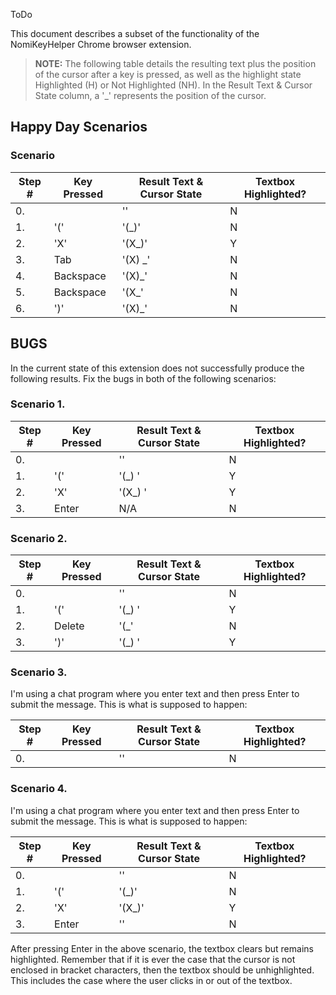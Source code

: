  ToDo

This document describes a subset of the functionality of the NomiKeyHelper Chrome browser extension.

> **NOTE:** The following table details the resulting text plus the position of the cursor after a key is pressed, as well as the highlight state Highlighted (H) or Not Highlighted (NH). In the Result Text & Cursor State column, a '_' represents the position of the cursor.

## Happy Day Scenarios

### Scenario

|Step #|Key Pressed|Result Text & Cursor State|Textbox Highlighted?|
|--|--|--|--|
| 0. |  | '' | N |
| 1. | '(' | '(_)' | N |
| 2. | 'X' | '(X_)' | Y |
| 3. | Tab | '(X) _' | N |
| 4. | Backspace | '(X)_' | N |
| 5. | Backspace | '(X_' | N |
| 6. | ')' | '(X)_' | N |

## BUGS

In the current state of this extension does not successfully produce the following results. Fix the bugs in both of the following scenarios:

### Scenario 1.

|Step #|Key Pressed|Result Text & Cursor State|Textbox Highlighted?|
|--|--|--|--|
| 0. |  | '' | N |
| 1. | '(' | '(_) ' | Y |
| 2. | 'X' | '(X_) ' | Y |
| 3. | Enter | N/A | N |

### Scenario 2.

|Step #|Key Pressed|Result Text & Cursor State|Textbox Highlighted?|
|--|--|--|--|
| 0. |  | '' | N |
| 1. | '(' | '(_) ' | Y |
| 2. | Delete | '(_' | N |
| 3. | ')' | '(_) ' | Y |

### Scenario 3. 

I'm using a chat program where you enter text and then press Enter to submit the message. This is what is supposed to happen:

|Step #|Key Pressed|Result Text & Cursor State|Textbox Highlighted?|
|--|--|--|--|
| 0. |  | '' | N |


### Scenario 4.

I'm using a chat program where you enter text and then press Enter to submit the message. This is what is supposed to happen:

|Step #|Key Pressed|Result Text & Cursor State|Textbox Highlighted?|
|--|--|--|--|
| 0. |  | '' | N |
| 1. | '(' | '(_)' | N |
| 2. | 'X' | '(X_)' | Y |
| 3. | Enter | '' | N |

After pressing Enter in the above scenario, the textbox clears but remains highlighted. Remember that if it is ever the case that the cursor is not enclosed in bracket characters, then the textbox should be unhighlighted. This includes the case where the user clicks in or out of the textbox.